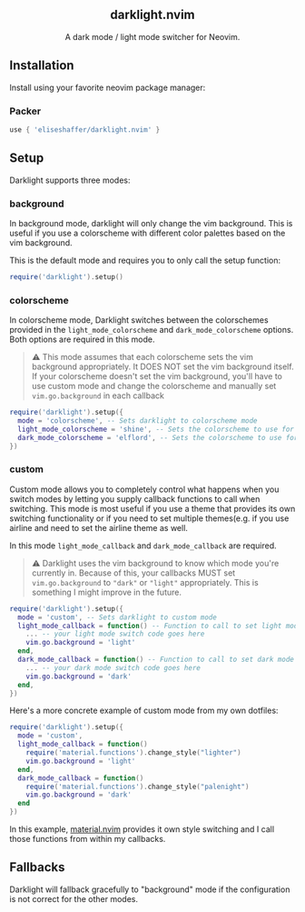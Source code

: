 <div align="center">

##  darklight.nvim
A dark mode / light mode switcher for Neovim.

</div>

## Installation

Install using your favorite neovim package manager:

### Packer
```lua
use { 'eliseshaffer/darklight.nvim' }
```

## Setup

Darklight supports three modes:

### background
In background mode, darklight will only change the vim background. This is
useful if you use a colorscheme with different color palettes based on the
vim background.

This is the default mode and requires you to only call the setup function:

```lua
require('darklight').setup()
```


### colorscheme
In colorscheme mode, Darklight switches between the colorschemes provided
in the `light_mode_colorscheme` and `dark_mode_colorscheme` options. Both
options are required in this mode.

> :warning: This mode assumes that each colorscheme sets the vim background
> appropriately. It DOES NOT set the vim background itself. If your colorscheme
> doesn't set the vim background, you'll have to use custom mode and
> change the colorscheme and manually set `vim.go.background` in each
> callback

```lua
require('darklight').setup({
  mode = 'colorscheme', -- Sets darklight to colorscheme mode
  light_mode_colorscheme = 'shine', -- Sets the colorscheme to use for light mode
  dark_mode_colorscheme = 'elflord', -- Sets the colorscheme to use for dark mode
})
```

### custom
Custom mode allows you to completely control what happens when you switch
modes by letting you supply callback functions to call when switching.
This mode is most useful if you use a theme that provides its own
switching functionality or if you need to set multiple themes(e.g. if you
use airline and need to set the airline theme as well. 

In this mode `light_mode_callback` and `dark_mode_callback` are required.

> :warning: Darklight uses the vim background to know which mode you're
> currently in. Because of this, your callbacks MUST set `vim.go.background`
> to `"dark"` or `"light"` appropriately. This is something I might
> improve in the future.
```lua
require('darklight').setup({
  mode = 'custom', -- Sets darklight to custom mode
  light_mode_callback = function() -- Function to call to set light mode
    ... -- your light mode switch code goes here
    vim.go.background = 'light'
  end,
  dark_mode_callback = function() -- Function to call to set dark mode
    ... -- your dark mode switch code goes here
    vim.go.background = 'dark'
  end,
})
```

Here's a more concrete example of custom mode from my own dotfiles: 

```lua
require('darklight').setup({
  mode = 'custom',
  light_mode_callback = function()
    require('material.functions').change_style("lighter") 
    vim.go.background = 'light'
  end,
  dark_mode_callback = function()
    require('material.functions').change_style("palenight")
    vim.go.background = 'dark'
  end
})
```

In this example, [material.nvim](https://github.com/marko-cerovac/material.nvim) provides it own style switching and
I call those functions from within my callbacks.

## Fallbacks

Darklight will fallback gracefully to "background" mode if the configuration is not correct for
the other modes.

